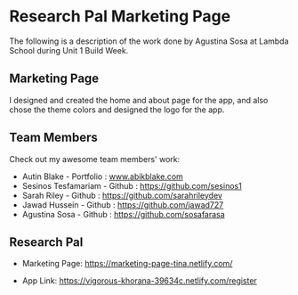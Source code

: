 # Research Pal Marketing Page
The following is a description of the work done by Agustina Sosa at Lambda School during Unit 1 Build Week.

## Marketing Page
I designed and created the home and about page for the app, and also chose the theme colors and designed the logo for the app.

## Team Members
Check out my awesome team members' work:

- Autin Blake - Portfolio : www.abikblake.com
- Sesinos Tesfamariam - Github : https://github.com/sesinos1
- Sarah Riley - Github : https://github.com/sarahrileydev
- Jawad Hussein - Github : https://github.com/jawad727
- Agustina Sosa - Github : https://github.com/sosafarasa

## Research Pal

- Marketing Page: https://marketing-page-tina.netlify.com/

- App Link: https://vigorous-khorana-39634c.netlify.com/register